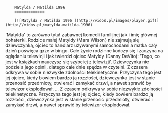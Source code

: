 
        Matylda / Matilda 1996 
        =============
        
        [![Matylda / Matilda 1996 ](http://vidos.pl/images/player.gif)](http://vidos.pl/matylda-matilda-1996)
        
        
 'Matylda' to zarówno tytuł zabawnej komedii familijnej jak i imię głównej bohaterki. Rodzice małej Matyldy (Mara Wilson) nie zajmują się dziewczynką, ojciec to handlarz używanymi samochodami a matka cały dzień poświęca grze w bingo. Całe życie rodzinne kończy się i zaczyna na oglądaniu telewizji i jak twierdzi ojciec Matyldy (Danny DeVito): 'Tego, co jest w książkach nauczysz się szybciej z telewizji'. Dziewczynka nie podziela jego opinii, dlatego cale dnie spędza w czytelni. Z czasem odkrywa w sobie niezwykłe zdolności telekinetyczne. Przyczyna tego jest jej ojciec, kiedy bowiem bardzo ją rozzłości, dziewczynka jest w stanie przenosić przedmioty, otwierać i zamykać drzwi, a nawet sprawić by telewizor eksplodował.   ... Z czasem odkrywa w sobie niezwykłe zdolności telekinetyczne. Przyczyna tego jest jej ojciec, kiedy bowiem bardzo ją rozzłości, dziewczynka jest w stanie przenosić przedmioty, otwierać i zamykać drzwi, a nawet sprawić by telewizor eksplodował.
    
